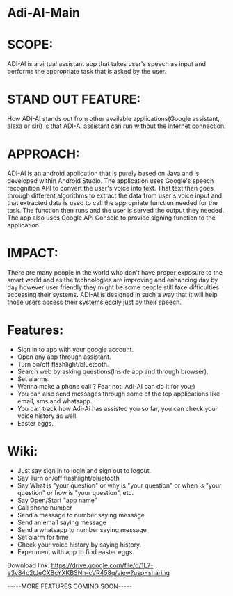 # Adi-AI-Main

# SCOPE:
ADI-AI is a virtual assistant app that takes user's speech as input and performs the appropriate task that is asked by the user.

# STAND OUT FEATURE:
How ADI-AI stands out from other available applications(Google assistant, alexa or siri) is that ADI-AI assistant can run without the internet connection.

# APPROACH:
ADI-AI is an android application that is purely based on Java and is developed within Android Studio. The application uses Google's speech recognition API to convert the user's voice into text. That text then goes through different algorithms to extract the data from user's voice input and that extracted data is used to call the appropriate function needed for the task. The function then runs and the user is served the output they needed. The app also uses Google API Console to provide signing function to the application.

# IMPACT:
There are many people in the world who don't have proper exposure to the smart world and as the technologies are improving and enhancing day by day however user friendly they might be some people still face difficulties accessing their systems. ADI-AI is designed in such a way that it will help those users access their systems easily just by their speech.

# Features:
- Sign in to app with your google account.
- Open any app through assistant.
- Turn on/off flashlight/bluetooth.
- Search web by asking questions(Inside app and through browser).
- Set alarms.
- Wanna make a phone call ? Fear not, Adi-AI can do it for you;)
- You can also send messages through some of the top applications like email, sms and whatsapp.
- You can track how Adi-Ai has assisted you so far, you can check your voice history as well.
- Easter eggs.

# Wiki:
- Just say sign in to login and sign out to logout.
- Say Turn on/off flashlight/bluetooth
- Say What is "your question" or why is "your question" or when is "your question" or how is "your question", etc.
- Say Open/Start "app name"
- Call phone number
- Send a message to number saying message
- Send an email saying message
- Send a whatsapp to number saying message
- Set alarm for time
- Check your voice history by saying history.
- Experiment with app to find easter eggs.

Download link: https://drive.google.com/file/d/1L7-e3v84c2tJeCXBcYXKBSNh-cVR458q/view?usp=sharing

-----MORE FEATURES COMING SOON-----
